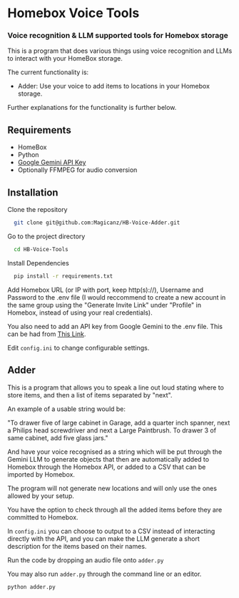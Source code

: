 # Homebox Voice Tools
### Voice recognition & LLM supported tools for Homebox storage
This is a program that does various things using voice recognition and LLMs to interact with your HomeBox storage. 

The current functionality is:

- Adder: Use your voice to add items to locations in your Homebox storage.

Further explanations for the functionality is further below.

## Requirements
- HomeBox
- Python
- [Google Gemini API Key](https://aistudio.google.com/app/apikey)
- Optionally FFMPEG for audio conversion

## Installation

Clone the repository

```bash
  git clone git@github.com:Magicanz/HB-Voice-Adder.git
```

Go to the project directory

```bash
  cd HB-Voice-Tools
```

Install Dependencies

```bash
  pip install -r requirements.txt
```

Add Homebox URL (or IP with port, keep http(s)://), Username and Password to the .env file (I would reccommend to create a new account in the same group using the "Generate Invite Link" under "Profile" in Homebox, instead of using your real credentials).

You also need to add an API key from Google Gemini to the .env file. This can be had from [This Link](https://aistudio.google.com/app/apikey).

Edit `config.ini` to change configurable settings. 

## Adder

This is a program that allows you to speak a line out loud stating where to store items, and then a list of items separated by "next". 

An example of a usable string would be:

"To drawer five of large cabinet in Garage, add a quarter inch spanner, next a Philips head screwdriver and next a Large Paintbrush. To drawer 3 of same cabinet, add five glass jars."

And have your voice recognised as a string which will be put through the Gemini LLM to generate objects that then are automatically added to Homebox through the Homebox API, or added to a CSV that can be imported by Homebox.

The program will not generate new locations and will only use the ones allowed by your setup.

You have the option to check through all the added items before they are committed to Homebox.

In `config.ini` you can choose to output to a CSV instead of interacting directly with the API, and you can make the LLM generate a short description for the items based on their names. 

Run the code by dropping an audio file onto `adder.py`

You may also run `adder.py` through the command line or an editor. 

```bash
python adder.py
```